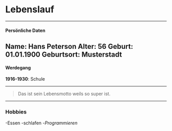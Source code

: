 # Lebenslauf
---
#### Persönliche Daten
**Name**: Hans Peterson
**Alter**: 56
**Geburt**: 01.01.1900
**Geburtsort**: Musterstadt
---
#### Werdegang
**1916-1930**: Schule

---

> Das ist sein Lebensmotto
> weils so super ist.

---

### Hobbies

-Essen
-schlafen
-_Programmieren_
